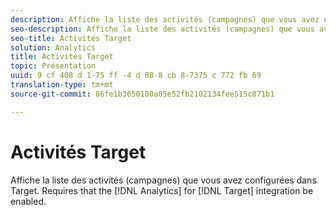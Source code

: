 ```yaml
---
description: Affiche la liste des activités (campagnes) que vous avez configurées dans Target. Requiert que l’intégration de Target à Analytics soit activée.
seo-description: Affiche la liste des activités (campagnes) que vous avez configurées dans Target. Requiert que l’intégration de Target à Analytics soit activée.
seo-title: Activités Target
solution: Analytics
title: Activités Target
topic: Présentation
uuid: 9 cf 408 d 1-75 ff -4 d 88-8 cb 8-7375 c 772 fb 69
translation-type: tm+mt
source-git-commit: 86fe1b3650100a05e52fb2102134fee515c871b1

---
```



# Activités Target

Affiche la liste des activités (campagnes) que vous avez configurées dans Target. Requires that the [!DNL Analytics] for [!DNL Target] integration be enabled.

